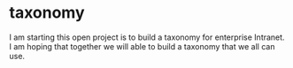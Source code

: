 # taxonomy
I am starting this open project is to build a taxonomy for enterprise Intranet. I am hoping that together we will able to build a taxonomy that we all can use. 
